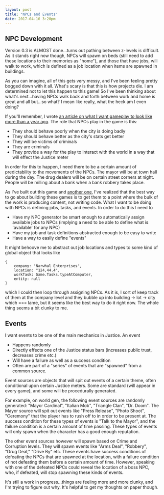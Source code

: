 ```yaml
---
layout: post
title: "NPCs and Events"
date: 2017-04-10 3:20pm
---
```


## NPC Development

Version 0.3 is ALMOST done...turns out pathing between z-levels is difficult. As it stands right now though, NPCs will spawn on beds (still need to add these locations to their memories as "home"), and those that have jobs, will walk to work, which is defined as a job location when items are spawned in buildings.

As you can imagine, all of this gets very messy, and I've been feeling pretty bogged down with it all. What's scary is that this is how projects die. I am determined not to let this happen to this game! So I've been thinking about what's next...having NPCs walk back and forth between work and home is great and all but...so what? I mean like really, what the heck am I even doing?

If you'll remember, I wrote [an article on what I want gameplay to look like more than a year ago](http://jakofranko.github.io/hero/2016/01/18/gameplay-justice.html). The role that NPCs play in the game is this:

* They should behave poorly when the city is doing badly
* They should behave better as the city's stats get better
* They will be victims of criminals
* They are criminals
* They provide a way for the play to interact with the world in a way that will effect the Justice meter

In order for this to happen, I need there to be a certain amount of predictability to the movements of the NPCs. The mayor will be at town hall during the day. The drug dealers will be on certain street corners at night. People will be milling about a bank when a bank robbery takes place.

As I've built out this game and [another one](https://github.com/jakofranko/MonsterHunterRL), I've realized that the best way to go about building these games is to get them to a point where the bulk of the work is producing content, not writing code. What I want to be doing with NPCs is defining jobs, tasks, and events. In order to do this I need to

* Have my NPC generator be smart enough to automatically assign available jobs to NPCs (implying a need to be able to define what is 'available' for any NPC)
* Have my job and task definitions abstracted enough to be easy to write
* Have a way to easily define "events"

It might behoove me to abstract out job locations and types to some kind of global object that looks like 

```
{
    company: "Narwhal Enterprises",
    location: "124,44,4",
    workTask: Game.Tasks.typeAtComputer,
    entity: null
}
```

which I could then loop through assigning NPCs. As it is, I sort of keep track of them at the company level and they bubble up into building -> lot -> city which === lame, but it seems like the best way to do it right now. The whole thing seems a bit clunky to me.

## Events

I want events to be one of the main mechanics in Justice. An event

* Happens randomly
* Directly effects one of the Justice status bars (increases public trust, decreases crime etc.)
* Will have a failure as well as a success condition
* Often are part of a "series" of events that are "spawned" from a common source.

Event sources are objects that will spit out events of a certain theme, often conditional upon certain Justice meters. Some are standard (will appear in every game), and some will be procedurally generated.

For example, on world gen, the following event sources are randomly generated: "Mayor Cardinal", "Italian Mob", "Triangle Clan", "Dr. Doom". The Mayor source will spit out events like "Press Release", "Photo Shoot", "Ceremony" that the player has to rush off to in order to be present at. The success condition for these types of events is "Talk to the Mayor", and the failure condition is a certain amount of time passing. These types of events will only spawn when the character has a good enough reputation.

The other event sources however will spawn based on Crime and Corruption levels. They will spawn events like "Arms Deal", "Robbery", "Drug Deal," "Drive By" etc. These events have success conditions of defeating the NPCs that are spawned at the location, with a failure condition of not defeating them before a certain amount of time. However, speaking with one of the defeated NPCs could reveal the location of a boss NPC, who, if defeated, will stop spawning these kinds of events.

It's still a work in progress...things are feeling more and more clunky, and I'm trying to figure out why. It's helpful to get my thoughts on paper though.